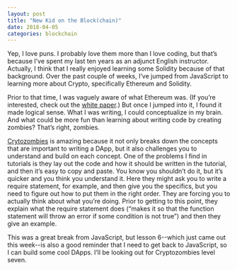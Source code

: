 ```yaml
---
layout: post
title: "New Kid on the Block(chain)"
date: 2018-04-05
categories: blockchain
---
```


Yep, I love puns. I probably love them more than I love coding, but that’s because I’ve spent my last ten years as an adjunct English instructor. Actually, I think that I really enjoyed learning some Solidity because of that background. Over the past couple of weeks, I’ve jumped from JavaScript to learning more about Crypto, specifically Ethereum and Solidity.



Prior to that time, I was vaguely aware of what Ethereum was. (If you’re interested, check out the <a href="https://github.com/ethereum/wiki/wiki/White-Paper
">white paper</a>.) But once I jumped into it, I found it made logical sense. What I was writing, I could conceptualize in my brain. And what could be more fun than learning about writing code by creating zombies? That’s right, zombies.



<a href="https://cryptozombies.io">Crytozombies</a> is amazing because it not only breaks down the concepts that are important to writing a DApp, but it also challenges you to understand and build on each concept. One of the problems I find in tutorials is they lay out the code and how it should be written in the tutorial, and then it’s easy to copy and paste. You know you shouldn’t do it, but it’s quicker and you think you understand it. Here they might ask you to write a require statement, for example, and then give you the specifics, but you need to figure out how to put them in the right order. They are forcing you to actually think about what you’re doing. Prior to getting to this point, they explain what the require statement does (“makes it so that the function statement will throw an error if some condition is not true”) and then they give an example.



This was a great break from JavaScript, but lesson 6--which just came out this week--is also a good reminder that I need to get back to JavaScript, so I can build some cool DApps. I’ll be looking out for Cryptozombies level seven.
